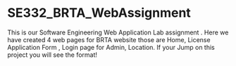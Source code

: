 # SE332_BRTA_WebAssignment
This is our Software Engineering Web Application Lab assignment . Here we have created 4 web pages for BRTA website those are  Home, License Application Form , Login page for Admin, Location. If your Jump on this project you will see the format! 
